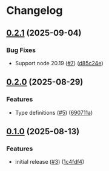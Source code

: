# Changelog

## [0.2.1](https://github.com/sanity-io/blueprints-parser/compare/v0.2.0...v0.2.1) (2025-09-04)


### Bug Fixes

* Support node 20.19 ([#7](https://github.com/sanity-io/blueprints-parser/issues/7)) ([d85c24e](https://github.com/sanity-io/blueprints-parser/commit/d85c24e172e5e898cc6689f003c11efb0f2afde0))

## [0.2.0](https://github.com/sanity-io/blueprints-parser/compare/v0.1.0...v0.2.0) (2025-08-29)


### Features

* Type definitions ([#5](https://github.com/sanity-io/blueprints-parser/issues/5)) ([690711a](https://github.com/sanity-io/blueprints-parser/commit/690711a860d3304c56569d277aa278945b5cde66))

## [0.1.0](https://github.com/sanity-io/blueprints-parser/compare/v0.0.1...v0.1.0) (2025-08-13)


### Features

* initial release ([#3](https://github.com/sanity-io/blueprints-parser/issues/3)) ([1c4fdf4](https://github.com/sanity-io/blueprints-parser/commit/1c4fdf49e61cbbd0c6f0f661cbac09a4a3a1c2ce))
